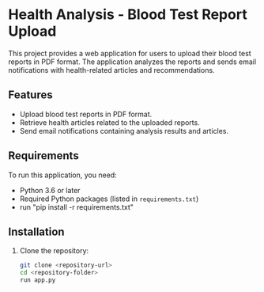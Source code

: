 # Health Analysis - Blood Test Report Upload

This project provides a web application for users to upload their blood test reports in PDF format. The application analyzes the reports and sends email notifications with health-related articles and recommendations.

## Features

- Upload blood test reports in PDF format.
- Retrieve health articles related to the uploaded reports.
- Send email notifications containing analysis results and articles.

## Requirements

To run this application, you need:

- Python 3.6 or later
- Required Python packages (listed in `requirements.txt`)
- run "pip install -r requirements.txt"

## Installation

1. Clone the repository:
   ```bash
   git clone <repository-url>
   cd <repository-folder>
   run app.py
   ```

